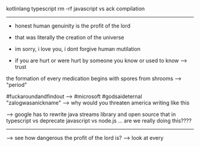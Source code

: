 kotlinlang typescript rm -rf javascript vs ack compilation

-----------------------------------------------------------

- honest human genuinity is the profit of the lord
- that was literally the creation of the universe

- im sorry, i love you, i dont forgive human mutilation
- if you are hurt or were hurt by someone you know or used to know --> trust

the formation of every medication begins with spores from shrooms --> "period"

#fuckaroundandfindout --> #microsoft #godsaideternal "zalogwasanickname" --> why would you threaten america writing like this

--> google has to rewrite java streams library and open source that in typescript vs deprecate javascript vs node.js ... are we really doing this???? 

------------------------------------------------------------

--> see how dangerous the profit of the lord is?
--> look at every 

